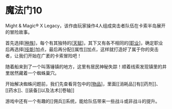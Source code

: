 # 魔法门10

Might & Magic® X Legacy，该作由玩家操作4人组成突击者队伍在卡索半岛展开的冒险故事。

首先选择[[种族]]，每个有其独特的[[天赋]]，其下又有各不相同的[[职业]]，确定职业后再选择[[技能]]加点，最后再分配[[属性]]加点，这样就打造好了属于你的突击者，让我们开始在广袤的卡索冒险吧！

随着船来到了一个叫落锤镇的地方，这里有居民神秘失踪！顺着线索发现镇里的井里居然藏着一个蜘蛛巢穴。

开始解决蜘蛛问题前，我们先查看背包中的[[物品]]，里面[[消耗品]]有[[药剂]]、[[药水]]、[[装备]]以及法术[[卷轴]]

游戏中还有一个有趣的[[佣兵]]系统，能给队伍带来一些战斗或非战斗的提升。


[//begin]: # "Autogenerated link references for markdown compatibility"
[种族]: 种族 "种族"
[天赋]: 天赋 "天赋"
[职业]: 职业 "职业"
[技能]: 技能 "技能"
[物品]: 物品 "物品"
[//end]: # "Autogenerated link references"